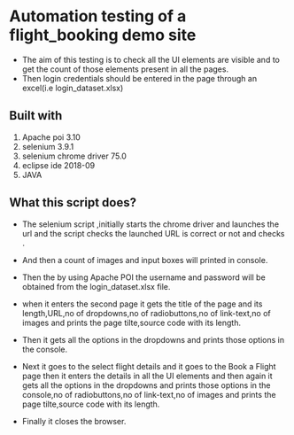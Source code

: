 # Automation testing of a flight_booking demo site
  * The aim of this testing is to check all the UI elements are visible and to get the count of those elements present in all the pages.<br/>
   * Then login credentials  should be entered in the page through an excel(i.e login_dataset.xlsx)

## Built with
  1. Apache poi 3.10 
  2. selenium 3.9.1
  3. selenium chrome driver 75.0
  4. eclipse ide 2018-09
  5. JAVA

## What this script does?

 * The selenium script ,initially starts the chrome driver and launches the url and the script checks the launched URL is correct or not and checks .

 * And then a count of images and input boxes will printed in console.

 * Then the by using Apache POI the username and password will be obtained from the login_dataset.xlsx file.

 * when it enters the second page it gets the title of the page and its length,URL,no of  dropdowns,no of radiobuttons,no of link-text,no of images
and prints the page tilte,source code with its length.

 * Then it gets all the options  in the dropdowns and prints those options in the console.

 * Next it goes to the select flight details and it goes to the Book a Flight page then it enters the details in all the UI elements and then again it gets all the options  in the dropdowns and prints those options in the console,no of radiobuttons,no of link-text,no of images and prints the page tilte,source code with its length.
 
 * Finally it closes the browser.

